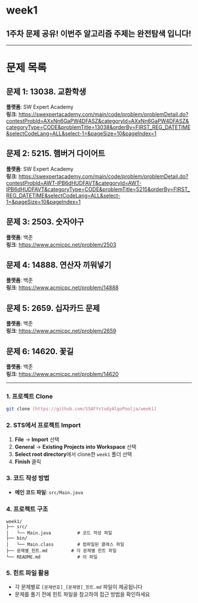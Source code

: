 # week1
## 1주차 문제 공유! 이번주 알고리즘 주제는 **완전탐색** 입니다!
---
# 문제 목록

## 문제 1: 13038. 교환학생
**플랫폼**: SW Expert Academy  
**링크**: https://swexpertacademy.com/main/code/problem/problemDetail.do?contestProbId=AXxNn6GaPW4DFASZ&categoryId=AXxNn6GaPW4DFASZ&categoryType=CODE&problemTitle=13038&orderBy=FIRST_REG_DATETIME&selectCodeLang=ALL&select-1=&pageSize=10&pageIndex=1

## 문제 2: 5215. 햄버거 다이어트
**플랫폼**: SW Expert Academy  
**링크**: https://swexpertacademy.com/main/code/problem/problemDetail.do?contestProbId=AWT-lPB6dHUDFAVT&categoryId=AWT-lPB6dHUDFAVT&categoryType=CODE&problemTitle=5215&orderBy=FIRST_REG_DATETIME&selectCodeLang=ALL&select-1=&pageSize=10&pageIndex=1

## 문제 3: 2503. 숫자야구
**플랫폼**: 백준  
**링크**: https://www.acmicpc.net/problem/2503

## 문제 4: 14888. 연산자 끼워넣기
**플랫폼**: 백준  
**링크**: https://www.acmicpc.net/problem/14888

## 문제 5: 2659. 십자카드 문제
**플랫폼**: 백준  
**링크**: https://www.acmicpc.net/problem/2659

## 문제 6: 14620. 꽃길
**플랫폼**: 백준  
**링크**: https://www.acmicpc.net/problem/14620

---

### 1. 프로젝트 Clone
```bash
git clone [https://github.com/SSAFYstudyAlgoPoolja/week1]
```

### 2. STS에서 프로젝트 Import
1. **File** → **Import** 선택
2. **General** → **Existing Projects into Workspace** 선택
3. **Select root directory**에서 clone한 `week1` 폴더 선택
4. **Finish** 클릭

### 3. 코드 작성 방법
- **메인 코드 파일**: `src/Main.java`

### 4. 프로젝트 구조
```
week1/
├── src/
│   └── Main.java          # 코드 작성 파일
├── bin/
│   └── Main.class         # 컴파일된 클래스 파일
├── 문제별_힌트.md         # 각 문제별 힌트 파일
└── README.md              # 이 파일
```

### 5. 힌트 파일 활용
- 각 문제별로 `[문제번호]_[문제명]_힌트.md` 파일이 제공됩니다
- 문제를 풀기 전에 힌트 파일을 참고하여 접근 방법을 확인하세요

